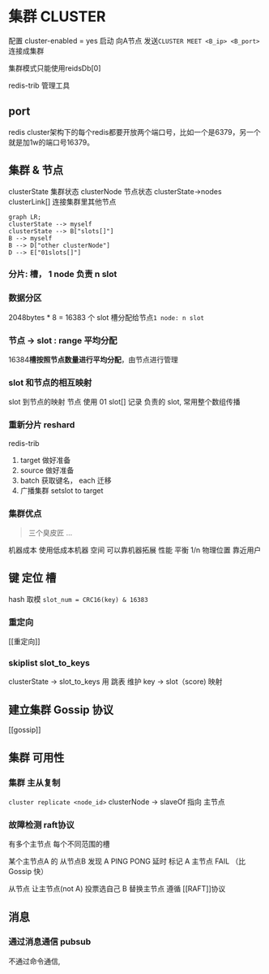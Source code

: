 # 集群 CLUSTER

配置 cluster-enabled = yes 启动
向A节点 发送`CLUSTER MEET <B_ip> <B_port>` 连接成集群

集群模式只能使用reidsDb[0]
 
redis-trib 管理工具

## port
redis cluster架构下的每个redis都要开放两个端口号，比如一个是6379，另一个就是加1w的端口号16379。


## 集群 & 节点
clusterState 集群状态
clusterNode 节点状态  clusterState->nodes
clusterLink[] 连接集群里其他节点

```mermaid
graph LR;
clusterState --> myself
clusterState --> B["slots[]"]
B --> myself 
B --> D["other clusterNode"]
D --> E["01slots[]"]
```

### 分片: 槽， 1 node 负责 n slot
### 数据分区 
2048bytes * 8 = 16383 个 slot
槽分配给节点`1 node: n slot`
### 节点 -> slot : range 平均分配
16384**槽按照节点数量进行平均分配**，由节点进行管理

### slot 和节点的相互映射
slot 到节点的映射 
节点 使用 01 slot[] 记录 负责的 slot, 常用整个数组传播

### 重新分片 reshard
redis-trib
1. target 做好准备
2. source 做好准备
3. batch 获取键名， each 迁移
4. 广播集群 setslot to target

### 集群优点
> 三个臭皮匠 ...

机器成本 使用低成本机器 
空间 可以靠机器拓展
性能 平衡 1/n
物理位置 靠近用户 

## 键 定位 槽
hash 取模 `slot_num = CRC16(key) & 16383`

### 重定向
[[重定向]]

### skiplist slot_to_keys
clusterState -> slot_to_keys 用 跳表 维护
key -> slot（score) 映射


## 建立集群 Gossip 协议
[[gossip]]


## 集群 可用性
### 集群 主从复制
`cluster replicate <node_id>`
clusterNode -> slaveOf 指向 主节点

### 故障检测 raft协议
有多个主节点 每个不同范围的槽

某个主节点A  的 从节点B 发现  A
PING PONG 延时 标记 A 主节点 FAIL （比Gossip 快）

从节点 让主节点(not A) 投票选自己 B 替换主节点
遵循 [[RAFT]]协议

## 消息
### 通过消息通信 pubsub
不通过命令通信, 



